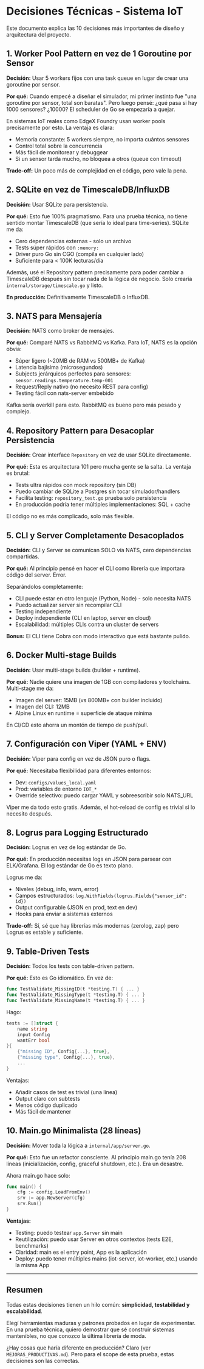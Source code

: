 # Decisiones Técnicas - Sistema IoT

Este documento explica las 10 decisiones más importantes de diseño y arquitectura del proyecto.

## 1. Worker Pool Pattern en vez de 1 Goroutine por Sensor

**Decisión:** Usar 5 workers fijos con una task queue en lugar de crear una goroutine por sensor.

**Por qué:**
Cuando empecé a diseñar el simulador, mi primer instinto fue "una goroutine por sensor, total son baratas". Pero luego pensé: ¿qué pasa si hay 1000 sensores? ¿10000? El scheduler de Go se empezaría a quejar. 

En sistemas IoT reales como EdgeX Foundry usan worker pools precisamente por esto. La ventaja es clara:
- Memoria constante: 5 workers siempre, no importa cuántos sensores
- Control total sobre la concurrencia
- Más fácil de monitorear y debuggear
- Si un sensor tarda mucho, no bloquea a otros (queue con timeout)

**Trade-off:** Un poco más de complejidad en el código, pero vale la pena.

## 2. SQLite en vez de TimescaleDB/InfluxDB

**Decisión:** Usar SQLite para persistencia.

**Por qué:**
Esto fue 100% pragmatismo. Para una prueba técnica, no tiene sentido montar TimescaleDB (que sería lo ideal para time-series). SQLite me da:
- Cero dependencias externas - solo un archivo
- Tests súper rápidos con `:memory:`
- Driver puro Go sin CGO (compila en cualquier lado)
- Suficiente para < 100K lecturas/día

Además, usé el Repository pattern precisamente para poder cambiar a TimescaleDB después sin tocar nada de la lógica de negocio. Solo crearía `internal/storage/timescale.go` y listo.

**En producción:** Definitivamente TimescaleDB o InfluxDB.

## 3. NATS para Mensajería

**Decisión:** NATS como broker de mensajes.

**Por qué:**
Comparé NATS vs RabbitMQ vs Kafka. Para IoT, NATS es la opción obvia:
- Súper ligero (~20MB de RAM vs 500MB+ de Kafka)
- Latencia bajísima (microsegundos)
- Subjects jerárquicos perfectos para sensores: `sensor.readings.temperature.temp-001`
- Request/Reply nativo (no necesito REST para config)
- Testing fácil con nats-server embebido

Kafka sería overkill para esto. RabbitMQ es bueno pero más pesado y complejo.

## 4. Repository Pattern para Desacoplar Persistencia

**Decisión:** Crear interface `Repository` en vez de usar SQLite directamente.

**Por qué:**
Esta es arquitectura 101 pero mucha gente se la salta. La ventaja es brutal:
- Tests ultra rápidos con mock repository (sin DB)
- Puedo cambiar de SQLite a Postgres sin tocar simulador/handlers
- Facilita testing: `repository_test.go` prueba solo persistencia
- En producción podría tener múltiples implementaciones: SQL + cache

El código no es más complicado, solo más flexible.

## 5. CLI y Server Completamente Desacoplados

**Decisión:** CLI y Server se comunican SOLO vía NATS, cero dependencias compartidas.

**Por qué:**
Al principio pensé en hacer el CLI como librería que importara código del server. Error. 

Separándolos completamente:
- CLI puede estar en otro lenguaje (Python, Node) - solo necesita NATS
- Puedo actualizar server sin recompilar CLI
- Testing independiente
- Deploy independiente (CLI en laptop, server en cloud)
- Escalabilidad: múltiples CLIs contra un cluster de servers

**Bonus:** El CLI tiene Cobra con modo interactivo que está bastante pulido.

## 6. Docker Multi-stage Builds

**Decisión:** Usar multi-stage builds (builder + runtime).

**Por qué:**
Nadie quiere una imagen de 1GB con compiladores y toolchains. Multi-stage me da:
- Imagen del server: 15MB (vs 800MB+ con builder incluido)
- Imagen del CLI: 12MB
- Alpine Linux en runtime = superficie de ataque mínima

En CI/CD esto ahorra un montón de tiempo de push/pull.

## 7. Configuración con Viper (YAML + ENV)

**Decisión:** Viper para config en vez de JSON puro o flags.

**Por qué:**
Necesitaba flexibilidad para diferentes entornos:
- Dev: `configs/values_local.yaml`
- Prod: variables de entorno `IOT_*`
- Override selectivo: puedo cargar YAML y sobreescribir solo NATS_URL

Viper me da todo esto gratis. Además, el hot-reload de config es trivial si lo necesito después.

## 8. Logrus para Logging Estructurado

**Decisión:** Logrus en vez de log estándar de Go.

**Por qué:**
En producción necesitas logs en JSON para parsear con ELK/Grafana. El log estándar de Go es texto plano.

Logrus me da:
- Niveles (debug, info, warn, error)
- Campos estructurados: `log.WithFields(logrus.Fields{"sensor_id": id})`
- Output configurable (JSON en prod, text en dev)
- Hooks para enviar a sistemas externos

**Trade-off:** Sí, sé que hay librerías más modernas (zerolog, zap) pero Logrus es estable y suficiente.

## 9. Table-Driven Tests

**Decisión:** Todos los tests con table-driven pattern.

**Por qué:**
Esto es Go idiomático. En vez de:
```go
func TestValidate_MissingID(t *testing.T) { ... }
func TestValidate_MissingType(t *testing.T) { ... }
func TestValidate_MissingName(t *testing.T) { ... }
```

Hago:
```go
tests := []struct {
    name string
    input Config
    wantErr bool
}{
    {"missing ID", Config{...}, true},
    {"missing type", Config{...}, true},
    ...
}
```

Ventajas:
- Añadir casos de test es trivial (una línea)
- Output claro con subtests
- Menos código duplicado
- Más fácil de mantener

## 10. Main.go Minimalista (28 líneas)

**Decisión:** Mover toda la lógica a `internal/app/server.go`.

**Por qué:**
Esto fue un refactor consciente. Al principio main.go tenía 208 líneas (inicialización, config, graceful shutdown, etc.). Era un desastre.

Ahora main.go hace solo:
```go
func main() {
    cfg := config.LoadFromEnv()
    srv := app.NewServer(cfg)
    srv.Run()
}
```

**Ventajas:**
- Testing: puedo testear `app.Server` sin main
- Reutilización: puedo usar Server en otros contextos (tests E2E, benchmarks)
- Claridad: main es el entry point, App es la aplicación
- Deploy: puedo tener múltiples mains (iot-server, iot-worker, etc.) usando la misma App

---

## Resumen

Todas estas decisiones tienen un hilo común: **simplicidad, testabilidad y escalabilidad**. 

Elegí herramientas maduras y patrones probados en lugar de experimentar. En una prueba técnica, quiero demostrar que sé construir sistemas mantenibles, no que conozco la última librería de moda.

¿Hay cosas que haría diferente en producción? Claro (ver `MEJORAS_PRODUCTIVAS.md`). Pero para el scope de esta prueba, estas decisiones son las correctas.


